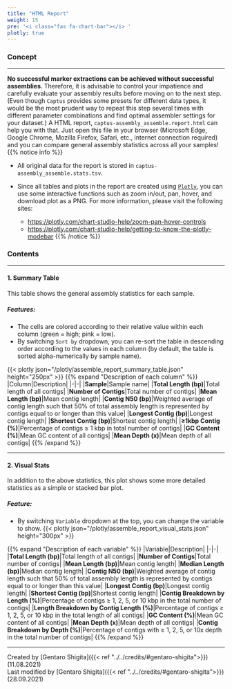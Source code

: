 ```yaml
---
title: "HTML Report"
weight: 15
pre: '<i class="fas fa-chart-bar"></i> '
plotly: true
---
```

### Concept

---
**No successful marker extractions can be achieved without successful assemblies**.
Therefore, it is advisable to control your impatience and carefully evaluate your assembly results before moving on to the next step.
(Even though `Captus` provides some presets for different data types, it would be the most prudent way to repeat this step several times with different parameter combinations and find optimal assembler settings for your dataset.)
A HTML report, `captus-assembly_assemble.report.html` can help you with that.
Just open this file in your browser (Microsoft Edge, Google Chrome, Mozilla Firefox, Safari, etc., internet connection required) and you can compare general assembly statistics across all your samples!
{{% notice info %}}

- All original data for the report is stored in `captus-assembly_assemble.stats.tsv`.
- Since all tables and plots in the report are created using [`Plotly`](https://plotly.com/python), you can use some interactive functions such as zoom in/out, pan, hover, and download plot as a PNG.
For more information, please visit the following sites:

  - <https://plotly.com/chart-studio-help/zoom-pan-hover-controls>
  - <https://plotly.com/chart-studio-help/getting-to-know-the-plotly-modebar>
{{% /notice %}}

### Contents

---

#### 1. Summary Table

This table shows the general assembly statistics for each sample.  

##### Features:

- The cells are colored according to their relative value within each column (green = high; pink = low).
- By switching `Sort by` dropdown, you can re-sort the table in descending order according to the values in each column (by default, the table is sorted alpha-numerically by sample name).

{{< plotly json="/plotly/assemble_report_summary_table.json" height="250px" >}}
{{% expand "Description of each column" %}}
|Column|Description|
|-|-|
|**Sample**|Sample name|
|**Total Length (bp)**|Total length of all contigs|
|**Number of Contigs**|Total number of contigs|
|**Mean Length (bp)**|Mean contig length|
|**Contig N50 (bp)**|Weighted average of contig length such that 50% of total assembly length is represented by contigs equal to or longer than this value|
|**Longest Contig (bp)**|Longest contig length|
|**Shortest Contig (bp)**|Shortest contig length|
|**≥1kbp Contig (%)**|Percentage of contigs ≥ 1 kbp in total number of contigs|
|**GC Content (%)**|Mean GC content of all contigs|
|**Mean Depth (x)**|Mean depth of all contigs|
{{% /expand %}}

---

#### 2. Visual Stats

In addition to the above statistics, this plot shows some more detailed statistics as a simple or stacked bar plot.

##### Feature:

- By switching `Variable` dropdown at the top, you can change the variable to show.
{{< plotly json="/plotly/assemble_report_visual_stats.json" height="300px" >}}

{{% expand "Description of each variable" %}}
|Variable|Description|
|-|-|
|**Total Length (bp)**|Total length of all contigs|
|**Number of Contigs**|Total number of contigs|
|**Mean Length (bp)**|Mean contig length|
|**Median Length (bp)**|Median contig length|
|**Contig N50 (bp)**|Weighted average of contig length such that 50% of total assembly length is represented by contigs equal to or longer than this value|
|**Longest Contig (bp)**|Longest contig length|
|**Shortest Contig (bp)**|Shortest contig length|
|**Contig Breakdown by Length (%)**|Percentage of contigs ≥ 1, 2, 5, or 10 kbp in the total number of contigs|
|**Length Breakdown by Contig Length (%)**|Percentage of contigs ≥ 1, 2, 5, or 10 kbp in the total length of all contigs|
|**GC Content (%)**|Mean GC content of all contigs|
|**Mean Depth (x)**|Mean depth of all contigs|
|**Contig Breakdown by Depth (%)**|Percentage of contigs with ≥ 1, 2, 5, or 10x depth in the total number of contigs|
{{% /expand %}}

---
Created by [Gentaro Shigita]({{< ref "../../credits/#gentaro-shigita">}}) (11.08.2021)  
Last modified by [Gentaro Shigita]({{< ref "../../credits/#gentaro-shigita">}}) (28.09.2021)
